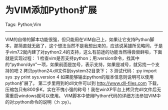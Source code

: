# 为VIM添加Python扩展
Tags: Python;Vim

------

VIM的自带的脚本功能很强，但只能用在VIM自己上，如果让它支持Python脚本，那简直就无敌了，这个想法当然不是我想出来的，应该说英雄所见略同，于是乎vim7.2就内建了对python2.4的支持，这么有前途的功能当然得尝尝鲜啦，下面就是实现过程： 
 1 检查vim是否支持python；用:version命令，找其中的“python/dyn”一项，如果前面是加号，表示支持，如果是减号，就另找一个支持的吧 
2 拷贝python24.dll文件到system32目录下； 
3 测试代码：:py import sys 
   :py print sys.version 
4 如果能够输出python的版本信息则说明可以使用python扩展了。 
 第二步里用到的dll文件可以到 http://www.dll-files.com 下载，压缩包只有800多K，实在不愧小强的称号！我在winXP平台上拷贝完dll文件后无需重启windows就可以使用。 
 VIM脚本中使用Python代码的详细方法参加VIM中的对:python命令的说明（:h :py）。
